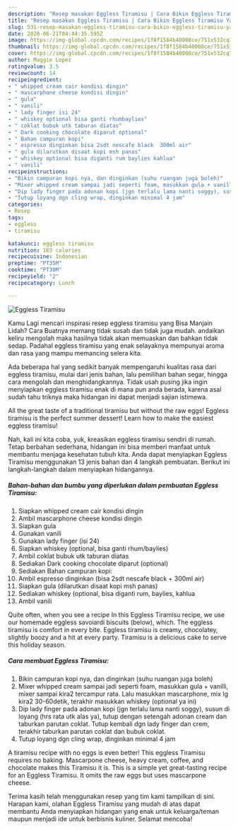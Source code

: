 ```yaml
---
description: "Resep masakan Eggless Tiramisu | Cara Bikin Eggless Tiramisu Yang Enak Banget"
title: "Resep masakan Eggless Tiramisu | Cara Bikin Eggless Tiramisu Yang Enak Banget"
slug: 531-resep-masakan-eggless-tiramisu-cara-bikin-eggless-tiramisu-yang-enak-banget
date: 2020-06-21T04:44:35.595Z
image: https://img-global.cpcdn.com/recipes/1f8f1584b40008ce/751x532cq70/eggless-tiramisu-foto-resep-utama.jpg
thumbnail: https://img-global.cpcdn.com/recipes/1f8f1584b40008ce/751x532cq70/eggless-tiramisu-foto-resep-utama.jpg
cover: https://img-global.cpcdn.com/recipes/1f8f1584b40008ce/751x532cq70/eggless-tiramisu-foto-resep-utama.jpg
author: Maggie Lopez
ratingvalue: 3.5
reviewcount: 14
recipeingredient:
- " whipped cream cair kondisi dingin"
- " mascarphone cheese kondisi dingin"
- " gula"
- " vanili"
- " lady finger isi 24"
- " whiskey optional bisa ganti rhumbaylies"
- " coklat bubuk utk taburan diatas"
- " Dark cooking chocolate diparut optional"
- " Bahan campuran kopi"
- " espresso dinginkan bisa 2sdt nescafe black  300ml air"
- " gula dilarutkan disaat kopi msh panas"
- " whiskey optional bisa diganti rum baylies kahlua"
- " vanili"
recipeinstructions:
- "Bikin campuran kopi nya, dan dinginkan (suhu ruangan juga boleh)"
- "Mixer whipped cream sampai jadi seperti foam, masukkan gula + vanilli, mixer sampai kira2 tercampur rata. Lalu masukkan mascarphone, mix lg kira2 30-60detik, terakhir masukkan whiskey (optional ya ini)"
- "Dip lady finger pada adonan kopi (jgn terlalu lama nanti soggy), susun di loyang (hrs rata utk alas ya), tutup dengan setengah adonan cream dan taburkan parutan coklat. Tutup kembali dgn lady finger dan crem, terakhir taburkan parutan coklat dan bubuk coklat."
- "Tutup loyang dgn cling wrap, dinginkan minimal 4 jam"
categories:
- Resep
tags:
- eggless
- tiramisu

katakunci: eggless tiramisu 
nutrition: 163 calories
recipecuisine: Indonesian
preptime: "PT35M"
cooktime: "PT30M"
recipeyield: "2"
recipecategory: Lunch

---
```



![Eggless Tiramisu](https://img-global.cpcdn.com/recipes/1f8f1584b40008ce/751x532cq70/eggless-tiramisu-foto-resep-utama.jpg)

Kamu Lagi mencari inspirasi resep eggless tiramisu yang Bisa Manjain Lidah? Cara Buatnya memang tidak susah dan tidak juga mudah. andaikan keliru mengolah maka hasilnya tidak akan memuaskan dan bahkan tidak sedap. Padahal eggless tiramisu yang enak selayaknya mempunyai aroma dan rasa yang mampu memancing selera kita.

Ada beberapa hal yang sedikit banyak mempengaruhi kualitas rasa dari eggless tiramisu, mulai dari jenis bahan, lalu pemilihan bahan segar, hingga cara mengolah dan menghidangkannya. Tidak usah pusing jika ingin menyiapkan eggless tiramisu enak di mana pun anda berada, karena asal sudah tahu triknya maka hidangan ini dapat menjadi sajian istimewa.

All the great taste of a traditional tiramisu but without the raw eggs! Eggless tiramisu is the perfect summer dessert! Learn how to make the easiest eggless tiramisu!


Nah, kali ini kita coba, yuk, kreasikan eggless tiramisu sendiri di rumah. Tetap berbahan sederhana, hidangan ini bisa memberi manfaat untuk membantu menjaga kesehatan tubuh kita. Anda dapat menyiapkan Eggless Tiramisu menggunakan 13 jenis bahan dan 4 langkah pembuatan. Berikut ini langkah-langkah dalam menyiapkan hidangannya.

<!--inarticleads1-->

##### Bahan-bahan dan bumbu yang diperlukan dalam pembuatan Eggless Tiramisu:

1. Siapkan  whipped cream cair kondisi dingin
1. Ambil  mascarphone cheese kondisi dingin
1. Siapkan  gula
1. Gunakan  vanili
1. Gunakan  lady finger (isi 24)
1. Siapkan  whiskey (optional, bisa ganti rhum/baylies)
1. Ambil  coklat bubuk utk taburan diatas
1. Sediakan  Dark cooking chocolate diparut (optional)
1. Sediakan  Bahan campuran kopi:
1. Ambil  espresso dinginkan (bisa 2sdt nescafe black + 300ml air)
1. Siapkan  gula (dilarutkan disaat kopi msh panas)
1. Sediakan  whiskey (optional, bisa diganti rum, baylies, kahlua
1. Ambil  vanili


Quite often, when you see a recipe In this Eggless Tiramisu recipe, we use our homemade eggless savoiardi biscuits (below), which. The eggless tiramisu is comfort in every bite. Eggless tiramisu is creamy, chocolatey, slightly boozy and a hit at every party. Tiramisu is a delicious cake to serve this holiday season. 

<!--inarticleads2-->

##### Cara membuat Eggless Tiramisu:

1. Bikin campuran kopi nya, dan dinginkan (suhu ruangan juga boleh)
1. Mixer whipped cream sampai jadi seperti foam, masukkan gula + vanilli, mixer sampai kira2 tercampur rata. Lalu masukkan mascarphone, mix lg kira2 30-60detik, terakhir masukkan whiskey (optional ya ini)
1. Dip lady finger pada adonan kopi (jgn terlalu lama nanti soggy), susun di loyang (hrs rata utk alas ya), tutup dengan setengah adonan cream dan taburkan parutan coklat. Tutup kembali dgn lady finger dan crem, terakhir taburkan parutan coklat dan bubuk coklat.
1. Tutup loyang dgn cling wrap, dinginkan minimal 4 jam


A tiramisu recipe with no eggs is even better! This eggless Tiramisu requires no baking. Mascarpone cheese, heavy cream, coffee, and chocolate makes this Tiramisu it is. This is a simple yet great-tasting recipe for an Eggless Tiramisu. It omits the raw eggs but uses mascarpone cheese. 

Terima kasih telah menggunakan resep yang tim kami tampilkan di sini. Harapan kami, olahan Eggless Tiramisu yang mudah di atas dapat membantu Anda menyiapkan hidangan yang enak untuk keluarga/teman maupun menjadi ide untuk berbisnis kuliner. Selamat mencoba!
